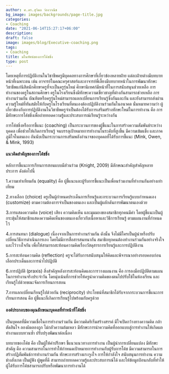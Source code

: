 ```yaml
---
author: ศ.ดร.สุวิมล ว่องวาณิช
bg_image: images/backgrounds/page-title.jpg
categories:
- Coaching
date: "2021-06-14T15:27:17+06:00"
description: 
draft: false
image: images/blog/Executive-coaching.png
tags:
- Coaching
title: มโนทัศน์ของการโค้ชชิ่ง
type: post
---
```


โดยเหตุที่การปฏิบัติงานในวิชาชีพครูมีบุคคลทางการศึกษาที่เกี่ยวข้องหลายฝ่าย แต่ละฝ่ายต่างมีบทบาทหน้าที่เฉพาะตน เช่น อาจารย์ในคณะครุศาสตร์และอาจารย์พี่เลี้ยงมีบทบาทหน้าในการพัฒนาทักษะวิชาชีพแก่นิสิตนักศึกษาครูที่จะเป็นครูรุ่นใหม่ ศึกษานิเทศก์มีหน้าที่ในการสนับสนุนช่วยเหลือ การทำงานของครูในสถานศึกษา ครูในโรงเรียนซึ่งมีทักษะความเชี่ยวชาญที่ต่างกันสามารถช่วยเหลือ การทำงานร่วมกัน บัณฑิตหรือครูรุ่นใหม่สามารถแลกเปลี่ยนการเรียนรู้ซึ่งกันและกัน และยังสามารถส่งผ่านความรู้ใหม่ที่ทันสมัยให้กับครูในโรงเรียนที่ตนเองต้องปฏิบัติงานร่วมกันในอนาคต นั่นหมายความว่า ผู้เกี่ยวข้องกับการปฏิบัติงานในวิชาชีพครูจำเป็นต้องได้รับการเสริมสร้างทักษะใหม่ในการทำงาน คือ การมีทักษะการโค้ชชิ่งเพื่อถ่ายทอดความรู้และประสบการณ์เรียนรู้ระหว่างกัน

การโค้ชชิ่งหรือการชี้แนะ (coaching) เป็นกระบวนการของผู้ชี้แนะในการสร้างความสัมพันธ์ระหว่างบุคคล เพื่อช่วยให้เกิดการเรียนรู้ จนบรรลุเป้าหมายการทำงานในระดับที่สูงขึ้น มีความเข้มแข็ง และภาคภูมิใจในตนเอง อันนับเป็นกระบวนการเสริมพลังอำนาจของบุคคลที่ได้รับการชี้แนะ (Mink, Owen, & Mink, 1993)


#### แนวคิดสำคัญของการโค้ชชิ่ง

หลักการชี้แนะการเรียนการสอนแบบมีส่วนร่วม (Knight, 2009) มีลักษณะสำคัญสำคัญหลายประการ ดังต่อไปนี้

1.ความเท่าเทียมกัน (equality) คือ ผู้ชี้แนะและผู้รับการชี้แนะเป็นเพื่อนร่วมงานที่ทำงานกันอย่างเท่าเทียม

2.ทางเลือก (choice) ครูเป็นผู้กำหนดประเด็นการเรียนรู้และกระบวนการเรียนรู้แบบกำหนดเอง (customize) ตามความต้องการจำเป็นของตนเอง และเป็นผู้ผลักดันการพัฒนาตนเองด้วย

3.การแสดงความคิด (voice) เสียง ความคิดเห็น และมุมมองของสมาชิกทุกคนมีค่า โดยผู้ชี้แนะเป็นผู้กระตุ้นให้สมาชิกแสดงความคิดเห็นของตนเองเกี่ยวกับเนื้อหาและวิธีการเรียนรู้ ตามแผนงานที่กำหนดไว้

4.การสนทนา (dialogue) เนื่องจากเป็นการทำงานร่วมกัน ดังนั้น จึงไม่มีใครเป็นผู้นำหรือปรับเปลี่ยนวิธีการดำเนินการเอง โดยไม่มีการสื่อสารสนทนากัน สมาชิกทุกคนต้องทำงานร่วมกันอย่างจริงใจและไว้วางใจกัน เพื่อให้สามารถสะท้อนความคิดเรื่องวัสดุสารการเรียนรู้และการปฏิบัติงาน

5.การสะท้อนความคิด (reflection) ครูจะได้รับการสนับสนุนให้คิดและพิจารณาอย่างรอบคอบก่อนเลือกประเด็นและการนำไปปฏิบัติ

6.การปฏิบัติ (praxis) สิ่งสำคัญหลังการสะท้อนคิดและการวางแผนงาน คือ การลงมือปฏิบัติตามแผนในการทำงานจริงประจำวัน โดยมุ่งเน้นที่การช่วยให้ครูนำความคิดของตนไปปรับใช้ในห้องเรียน และเรียนรู้ไปด้วยขณะจัดการเรียนการสอน

7.การแลกเปลี่ยนเรียนรู้ไปด้วยกัน (reciprocity) ประโยชน์ที่สมาชิกได้รับจากกระบวนการชี้แนะการเรียนการสอน คือ ผู้ชี้แนะก็เกิดการเรียนรู้ไปพร้อมกับครูด้วย

#### องค์ประกอบของคุณลักษณะบุคคลที่ทำหน้าที่โค้ชชิ่ง

เป็นบุคคลที่มีความเชื่อในการทำงานร่วมกัน มีความคิดริเริ่มสร้างสรรค์ มีใจเปิดกว้างทางความคิด กล้าตัดสินใจ ลองผิดลองถูก ไม่กลัวความล้มเหลว มีทักษะการนำความคิดที่ออกแบบสู่การทำงานให้เกิดผล ทำงานแบบทวนซ้ำ ปรับปรุงพัฒนาต่อเนื่อง

บทบาทของโค้ช คือ เป็นผู้ให้คำปรึกษา ชี้แนวแนวทางการทำงาน เป็นผู้นำการเปลี่ยนแปลง มีทักษะสำคัญ คือ ความสามารถในการทำให้กำหนดเป้าหมายการทำงานกับผู้รับการโค้ช มีความสามารถในการสร้างปฏิสัมพันธ์การทำงานร่วมกัน ทักษะการสร้างแรงจูงใจ การให้กำลังใจ สนับสนุนการทำงาน ความช่างสังเกต เป็นผู้ฟัง ผู้พูดที่ดี สามารถถ่ายทอดความรู้และประสบการณ์ได้ และให้ข้อมูลป้อนกลับที่ทำให้ผู้ได้รับการโค้ชสามารถปรับหรือพัฒนาการทำงานได้